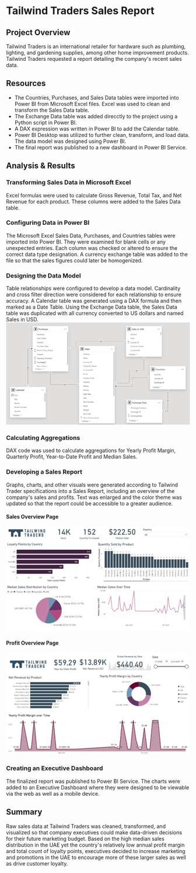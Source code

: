 # Tailwind Traders Sales Report

## Project Overview
Tailwind Traders is an international retailer for hardware such as plumbing, lighting, and gardening supplies, among other home improvement products. Tailwind Traders requested a report detailing the company's recent sales data.

## Resources
- The Countries, Purchases, and Sales Data tables were imported into Power BI from Microsoft Excel files. Excel was used to clean and transform the Sales Data table.
- The Exchange Data table was added direcctly to the project using a Python script in Power BI.
- A DAX expression was written in Power BI to add the Calendar table.
- Power BI Desktop was utilized to further clean, transform, and load data. The data model was designed using Power BI.
- The final report was published to a new dashboard in Power BI Service.

## Analysis & Results
### Transforming Sales Data in Microsoft Excel
Excel formulas were used to calculate Gross Revenue, Total Tax, and Net Revenue for each product. These columns were added to the Sales Data table.

### Configuring Data in Power BI
The Microsoft Excel Sales Data, Purchases, and Countries tables were imported into Power BI. They were examined for blank cells or any unexpected entries. Each column was checked or altered to ensure the correct data type designation. A currency exchange table was added to the file so that the sales figures could later be homogenized.

### Designing the Data Model
Table relationships were configured to develop a data model. Cardinality and cross filter direction were considered for each relationship to ensure accuracy. A Calendar table was generated using a DAX formula and then marked as a Date Table. Using the Exchange Data table, the Sales Data table was duplicated with all currency converted to US dollars and named Sales in USD.
![Data Model](https://github.com/es2681/Tailwind-Traders-Report/blob/main/Resources/Data%20Model.png)
### Calculating Aggregations
DAX code was used to calculate aggregations for Yearly Profit Margin, Quarterly Profit, Year-to-Date Profit and Median Sales. 

### Developing a Sales Report
Graphs, charts, and other visuals were generated according to Tailwind Trader specifications into a Sales Report, including an overview of the company's sales and profits. Text was enlarged and the color theme was updated so that the report could be accessible to a greater audience.
#### Sales Overview Page
![Sales Overview](https://github.com/es2681/Tailwind-Traders-Report/blob/main/Resources/Sales%20Overview.png)
#### Profit Overview Page
![Profit Overview](https://github.com/es2681/Tailwind-Traders-Report/blob/main/Resources/Profit%20Overview.png)
### Creating an Executive Dashboard
The finalized report was published to Power BI Service. The charts were added to an Executive Dashboard where they were designed to be viewable via the web as well as a mobile device.

## Summary
Raw sales data at Tailwind Traders was cleaned, transformed, and visualized so that company executives could make data-driven decisions for their future marketing budget. Based on the high median sales distribution in the UAE yet the country's relatively low annual profit margin and total count of loyalty points, executives decided to increase marketing and promotions in the UAE to encourage more of these larger sales as well as drive customer loyalty. 
